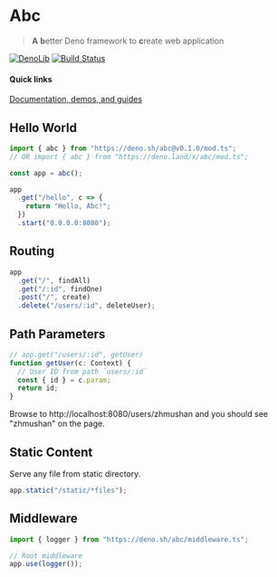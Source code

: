 # Abc

> **A** **b**etter Deno framework to **c**reate web application

[![DenoLib](https://denolib.com/badge?scope=zhmushan&repo=abc&style=flat-square)](https://denolib.com)
[![Build Status](https://img.shields.io/travis/zhmushan/abc.svg?style=flat-square)](https://travis-ci.org/zhmushan/abc)

#### Quick links

[Documentation, demos, and guides](docs/table_of_contents.md)

## Hello World

```ts
import { abc } from "https://deno.sh/abc@v0.1.0/mod.ts";
// OR import { abc } from "https://deno.land/x/abc/mod.ts";

const app = abc();

app
  .get("/hello", c => {
    return "Hello, Abc!";
  })
  .start("0.0.0.0:8080");
```

## Routing

```ts
app
  .get("/", findAll)
  .get("/:id", findOne)
  .post("/", create)
  .delete("/users/:id", deleteUser);
```

## Path Parameters

```ts
// app.get("/users/:id", getUser)
function getUser(c: Context) {
  // User ID from path `users/:id`
  const { id } = c.param;
  return id;
}
```

Browse to http://localhost:8080/users/zhmushan and you should see "zhmushan" on the page.

## Static Content

Serve any file from static directory.

```ts
app.static("/static/*files");
```

## Middleware

```ts
import { logger } from "https://deno.sh/abc/middleware.ts";

// Root middleware
app.use(logger());
```
